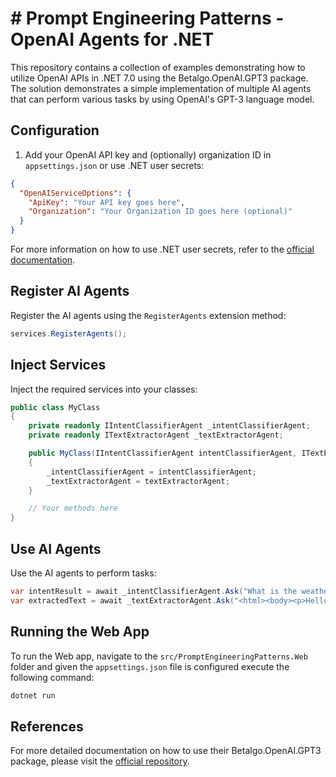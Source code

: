 # # Prompt Engineering Patterns - OpenAI Agents for .NET

This repository contains a collection of examples demonstrating how to utilize OpenAI APIs in .NET 7.0 using the
Betalgo.OpenAI.GPT3 package. The solution demonstrates a simple implementation of multiple AI agents that can perform
various tasks by using OpenAI's GPT-3 language model.

## Configuration

1. Add your OpenAI API key and (optionally) organization ID in `appsettings.json` or use .NET user secrets:

```json
{
  "OpenAIServiceOptions": {
    "ApiKey": "Your API key goes here",
    "Organization": "Your Organization ID goes here (optional)"
  }
}
``` 

For more information on how to use .NET user secrets, refer to
the [official documentation](https://docs.microsoft.com/en-us/aspnet/core/security/app-secrets).

## Register AI Agents

Register the AI agents using the `RegisterAgents` extension method:

```csharp
services.RegisterAgents();
```

## Inject Services

Inject the required services into your classes:

```csharp
public class MyClass
{
    private readonly IIntentClassifierAgent _intentClassifierAgent;
    private readonly ITextExtractorAgent _textExtractorAgent;

    public MyClass(IIntentClassifierAgent intentClassifierAgent, ITextExtractorAgent textExtractorAgent)
    {
        _intentClassifierAgent = intentClassifierAgent;
        _textExtractorAgent = textExtractorAgent;
    }

    // Your methods here
} 
```

## Use AI Agents

Use the AI agents to perform tasks:

```csharp
var intentResult = await _intentClassifierAgent.Ask("What is the weather like today?");
var extractedText = await _textExtractorAgent.Ask("<html><body><p>Hello, World!</p></body></html>");
``` 

## Running the Web App

To run the Web app, navigate to the `src/PromptEngineeringPatterns.Web` folder and given the `appsettings.json` file is
configured execute the following
command:

```bash
dotnet run 
```

## References

For more detailed documentation on how to use their Betalgo.OpenAI.GPT3 package, please visit
the [official repository](https://github.com/betalgo/openai).
